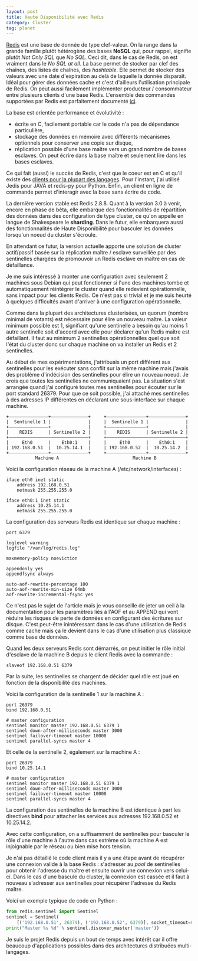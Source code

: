 ```yaml
---
layout: post
title: Haute Disponibilité avec Redis
category: Cluster
tag: planet
---
```


[Redis](http://redis.io/) est une base de donnée de type clef-valeur. On la
range dans la grande famille plutôt hétérogène des bases **NoSQL** <!-- more -->qui, pour
rappel, signifie plutôt *Not Only SQL* que *No SQL*. Ceci dit, dans le cas de
Redis, on est vraiment dans le *No SQL at all*. La base permet de stocker par
clef des chaînes, des listes de chaînes, des *hashtable*. Elle permet de
stocker des valeurs avec une date d'expiration au delà de laquelle la donnée
disparaît. Idéal pour gérer des données cache et c'est d'ailleurs
l'utilisation principale de Redis. On peut aussi facilement implémenter
producteur / consommateur entre plusieurs clients d'une base Redis. L'ensemble
des commandes supportées par Redis est parfaitement documenté
[ici](http://redis.io/commands).

La base est orientée performance et évolutivité :

-    écrite en C, facilement portable car le code n'a pas de dépendance particulière,
-    stockage des données en mémoire avec différents mécanismes optionnels pour conserver une copie sur disque,
-    réplication possible d'une base maître vers un grand nombre de bases esclaves. On peut écrire dans la base maître et seulement lire dans les bases esclaves.

Ce qui fait (aussi) le succès de Redis, c'est que le coeur est en C et qu'il
existe des [clients pour la plupart des langages](http://redis.io/clients).
Pour l'instant, j'ai utilisé Jedis pour JAVA et redis-py pour Python. Enfin,
un client en ligne de commande permet d'interagir avec la base sans écrire de
code.

La dernière version stable est Redis 2.8.8. Quant à la version 3.0 à venir,
encore en phase de bêta, elle embarque des fonctionnalités de répartition des
données dans des configuration de type cluster, ce qu'on appelle en langue de
Shakespeare le **sharding**. Dans le futur, elle embarquera aussi des
fonctionnalités de Haute Disponibilité pour basculer les données lorsqu'un
noeud du cluster s'écroule.

En attendant ce futur, la version actuelle apporte une solution de cluster
actif/passif basée sur la réplication maître / esclave surveillée par des
sentinelles chargées de promouvoir un Redis esclave en maître en cas de
défaillance.

Je me suis intéressé à monter une configuration avec seulement 2 machines sous
Debian qui peut fonctionner si l'une des machines tombe et automatiquement
réintégrer le cluster quand elle redevient opérationnelle, sans impact  pour
les clients Redis. Ce n'est pas si trivial et je me suis heurté à quelques
difficultés avant d'arriver à une configuration opérationnelle.

Comme dans la plupart des architectures clusterisées, un quorum (nombre
minimal de votants) est nécessaire pour élire un nouveau maître. La valeur
minimum possible est 1, signifiant qu'une sentinelle a besoin qu'au moins 1
autre sentinelle soit d'accord avec elle pour déclarer qu'un Redis maître est
défaillant. Il faut au minimum 2 sentinelles opérationnelles quel que soit
l'état du cluster donc sur chaque machine on va installer un Redis et 2
sentinelles.

Au début de mes expérimentations, j'attribuais un port différent aux
sentinelles pour les exécuter sans conflit sur la même machine mais j'avais
des problème d'indécision des sentinelles pour élire un nouveau noeud. Je
crois que toutes les sentinelles ne communiquaient pas. La situation s'est
arrangée quand j'ai configuré toutes mes sentinelles pour écouter sur le port
standard 26379. Pour que ce soit possible, j'ai attaché mes sentinelles à des
adresses IP différentes en déclarant une sous-interface sur chaque machine.

    +–––––––––––––––+––––––––––––––+     +–––––––––––––––+––––––––––––––+
    |  Sentinelle 1 |              |     |  Sentinelle 1 |              |
    +–––––––––––––––+              |     +–––––––––––––––+              |
    |    REDIS      | Sentinelle 2 |     |    REDIS      | Sentinelle 2 |
    +––––––––––––––––––––––––––––––+     +––––––––––––––––––––––––––––––+
    |     Eth0      |    Eth0:1    |     |     Eth0      |    Eth0:1    |
    | 192.168.0.51  |  10.25.14.1  |     | 192.168.0.52  |  10.25.14.2  |
    +–––––––––––––––+––––––––––––––+     +–––––––––––––––+––––––––––––––+
               Machine A                            Machine B


Voici la configuration réseau de la machine A (/etc/network/interfaces) :

    iface eth0 inet static
        address 192.168.0.51
        netmask 255.255.255.0    

    iface eth0:1 inet static
        address 10.25.14.1
        netmask 255.255.255.0


La configuration des serveurs Redis est identique sur chaque machine :

    port 6379

    loglevel warning
    logfile "/var/log/redis.log"

    maxmemory-policy noeviction

    appendonly yes
    appendfsync always

    auto-aof-rewrite-percentage 100
    auto-aof-rewrite-min-size 64mb
    aof-rewrite-incremental-fsync yes

Ce n'est pas le sujet de l'article mais je vous conseille de jeter un oeil à
la documentation pour les paramètres liés à l'AOF et au APPEND qui vont
réduire les risques de perte de données en configurant des écritures sur
disque. C'est peut-être inintéressant dans le cas d'une utilisation de Redis
comme cache mais ça le devient dans le cas d'une utilisation plus classique
comme base de données.

Quand les deux serveurs Redis sont démarrés, on peut initier le rôle initial
d'esclave de la machine B depuis le client Redis avec la commande :

    slaveof 192.168.0.51 6379

Par la suite, les sentinelles se chargent de décider quel rôle est joué en
fonction de la disponibilité des machines.

Voici la configuration de la sentinelle 1 sur la machine A :

    port 26379    
    bind 192.168.0.51

    # master configuration
    sentinel monitor master 192.168.0.51 6379 1
    sentinel down-after-milliseconds master 3000
    sentinel failover-timeout master 10000
    sentinel parallel-syncs master 4


Et celle de la sentinelle 2, également sur la machine A :

    port 26379
    bind 10.25.14.1

    # master configuration
    sentinel monitor master 192.168.0.51 6379 1
    sentinel down-after-milliseconds master 3000
    sentinel failover-timeout master 10000
    sentinel parallel-syncs master 4

La configuration des sentinelles de la machine B est identique à part les
directives **bind** pour attacher les services aux adresses 192.168.0.52 et
10.25.14.2.

Avec cette configuration, on a suffisamment de sentinelles pour basculer le
rôle d'une machine à l'autre dans cas extrème où la machine A est
injoignable par le réseau ou bien mise hors tension.

Je n'ai pas détaillé le code client mais il y a une étape avant de récupérer
une connexion valide à la base Redis : s'adresser au *pool* de sentinelles
pour obtenir l'adresse du maître et ensuite ouvrir une connexion vers celui-
ci. Dans le cas d'une bascule du cluster, la connexion est cassée et il faut à
nouveau s'adresser aux sentinelles pour récupérer l'adresse du Redis maître.

Voici un exemple typique de code en Python :

``` python
from redis.sentinel import Sentinel
sentinel = Sentinel(
    [('192.168.0.51', 26379), ('192.168.0.52', 6379)], socket_timeout=0.1)
print("Master %s %d" % sentinel.discover_master('master'))
```

Je suis le projet Redis depuis un bout de temps avec intérêt car il offre beaucoup d'applications possibles dans des architectures distribuées multi-langages.
